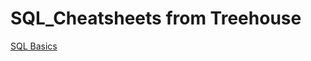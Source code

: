 # SQL_Cheatsheets from Treehouse

[SQL Basics](https://github.com/treehouse/cheatsheets/blob/master/sql_basics/cheatsheet.md)